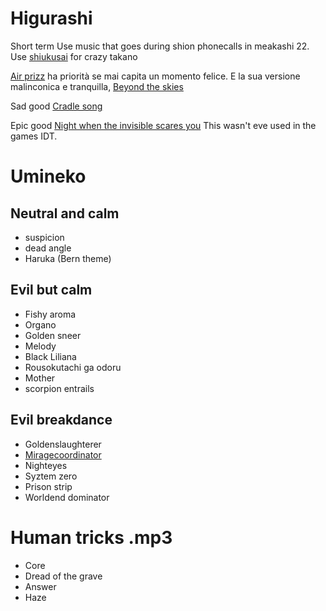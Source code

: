# Higurashi

Short term
Use music that goes during shion phonecalls in meakashi 22.
Use [shiukusai](https://music.youtube.com/watch?v=zLJW4lBlNAY&list=PL0YDec1hvdtU_2JXMxO-sByllanTyTrfb) for crazy takano

[Air prizz](https://music.youtube.com/watch?v=BryZGM71CiM&list=PL0YDec1hvdtU_2JXMxO-sByllanTyTrfb) ha priorità se mai capita un momento felice.
E la sua versione malinconica e tranquilla, [Beyond the skies](https://music.youtube.com/watch?v=4utMMuBEnjs&list=PL0YDec1hvdtU_2JXMxO-sByllanTyTrfb)

Sad good
[Cradle song](https://music.youtube.com/watch?v=9HkpIvPavm4&list=PL0YDec1hvdtU_2JXMxO-sByllanTyTrfb)

Epic good 
[Night when the invisible scares you](https://music.youtube.com/watch?v=TRF5vvM3MZU&list=PL0YDec1hvdtU_2JXMxO-sByllanTyTrfb) This wasn't eve used in the games IDT.


# Umineko


## Neutral and calm
- suspicion
- dead angle
- Haruka (Bern theme)

## Evil but calm
- Fishy aroma
- Organo
- Golden sneer
- Melody
- Black Liliana
- Rousokutachi ga odoru
- Mother
- scorpion entrails


## Evil breakdance
- Goldenslaughterer
- [Miragecoordinator](https://www.youtube.com/watch?v=Nf4AKMhw2MU)
- Nighteyes
- Syztem zero
- Prison strip
- Worldend dominator


# Human tricks .mp3
- Core
- Dread of the grave
- Answer
- Haze
